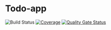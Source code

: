 # Todo-app
![Build Status](https://github.com/Lee-Rhaan/Todo-app/actions/workflows/docker-publish.yml/badge.svg)
[![Coverage](https://sonarcloud.io/api/project_badges/measure?project=Lee-Rhaan_Todo-app&metric=coverage)](https://sonarcloud.io/summary/new_code?id=Lee-Rhaan_Todo-app)
[![Quality Gate Status](https://sonarcloud.io/api/project_badges/measure?project=Lee-Rhaan_Todo-app&metric=alert_status)](https://sonarcloud.io/summary/new_code?id=Lee-Rhaan_Todo-app)

